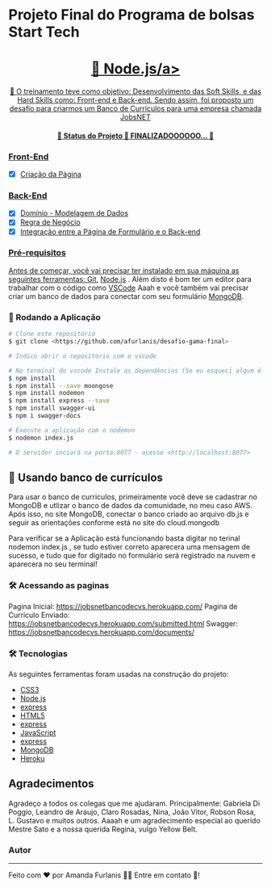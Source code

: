 # Projeto Final do Programa de bolsas Start Tech

<h1 align="center">
    <a href="https://nodejs.org/en/">🔗 Node.js/a>
</h1>
<p align="center">🚀 O treinamento teve como objetivo: Desenvolvimento das Soft Skills, e das Hard Skills como: Front-end e Back-end. Sendo assim, foi proposto um desafio para criarmos um Banco de Currículos para uma empresa chamada JobsNET</p>

<h4 align="center"> 
	🚧  Status do Projeto 🚀 FINALIZADOOOOOO...  🚧
</h4>

### Front-End

- [x] Criação da Página

### Back-End

- [x] Domínio - Modelagem de Dados
- [x] Regra de Negócio
- [x] Integração entre a Página de Formulário e o Back-end

### Pré-requisitos

Antes de começar, você vai precisar ter instalado em sua máquina as seguintes ferramentas:
[Git](https://git-scm.com), [Node.js](https://nodejs.org/en/) . 
Além disto é bom ter um editor para trabalhar com o código como [VSCode](https://code.visualstudio.com/)
Aaah e você também vai precisar criar um banco de dados para conectar com seu formulário [MongoDB](https://cloud.mongodb.com/).

### 🎲 Rodando a Aplicação

```bash
# Clone este repositório
$ git clone <https://github.com/afurlanis/desafio-gama-final>

# Indico abrir o repositório com o vscode

# No terminal do vscode Instale as dependências (Se eu esqueci algum é só olhar nas primeiras linhas blz?)
$ npm install
$ npm install --save moongose
$ npm install nodemon
$ npm install express --save
$ npm install swagger-ui
$ npm i swagger-docs

# Execute a aplicação com o nodemon
$ nodemon index.js

# O servidor inciará na porta:8077 - acesse <http://localhost:8077>
```

## 🚀 Usando banco de currículos

Para usar o banco de curriculos, primeiramente você deve se cadastrar no MongoDB e utlizar o banco de dados da comunidade, no meu caso AWS. Após isso, no site MongoDB, conectar o banco criado ao arquivo db.js e seguir as orientações conforme está no site do cloud.mongodb

Para verificar se a Aplicação está funcionando basta digitar no terinal nodemon index.js , se tudo estiver correto aparecera uma mensagem de sucesso, e tudo que for digitado no formulário será registrado na nuvem e aparecera no seu terminal! 

### 🛠 Acessando as paginas 
Pagina Inicial: https://jobsnetbancodecvs.herokuapp.com/
Pagina de Currículo Enviado: https://jobsnetbancodecvs.herokuapp.com/submitted.html
Swagger: https://jobsnetbancodecvs.herokuapp.com/documents/	
	
### 🛠 Tecnologias

As seguintes ferramentas foram usadas na construção do projeto:

- [CSS3](https://www.w3schools.com/css)
- [Node.js](https://nodejs.org/en/)
- [express](https://expressjs.com/pt-br/)
- [HTML5](https://raw.githubusercontent.com/devicons/devicon/master/icons/html5/html5-original-wordmark.svg)
- [express](https://expressjs.com/pt-br/)
- [JavaScript](https://developer.mozilla.org/pt-BR/docs/Web/JavaScript)
- [express](https://expressjs.com/pt-br/)
- [MongoDB](mongodb.com/try)
- [Heroku](https://www.heroku.com/)


##  Agradecimentos

Agradeço a todos os colegas que me ajudaram. 
Principalmente:
Gabriela Di Poggio, Leandro de Araujo, Claro Rosadas, Nina, João Vitor, Robson Rosa, L. Gustavo e muitos outros.
Aaaah e um agradecimento especial ao querido Mestre Sato e a nossa querida Regina, vulgo Yellow Belt.

### Autor
---

Feito com ❤️ por Amanda Furlanis 👋🏽 Entre em contato 🚀!




